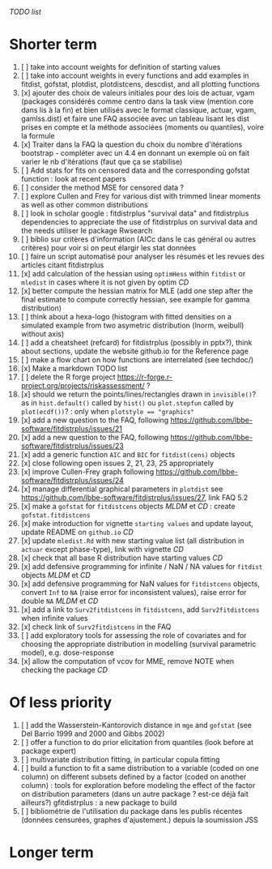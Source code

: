 *TODO list*

# Shorter term

1.  [ ] take into account weights for definition of starting values
2.  [ ] take into account weights in every functions and add examples in fitdist, gofstat, plotdist, plotdistcens, descdist, and all plotting functions
3.  [x] ajouter des choix de valeurs initiales pour des lois de actuar, vgam (packages considérés comme centro dans la task view (mention core dans lis à la fin) et bien utilisés avec le format classique, actuar, vgam, gamlss.dist) et faire une FAQ associée avec un tableau lisant les dist prises en compte et la méthode associées (moments ou quantiles), voire la formule
4.  [x] Traiter dans la FAQ la question du choix du nombre d'itérations bootstrap - compléter avec un 4.4 en donnant un exemple où on fait varier le nb d'itérations (faut que ça se stabilise)
5.  [ ] Add stats for fits on censored data and the corresponding gofstat function : look at recent papers
6.  [ ] consider the method MSE for censored data ?
7.  [ ] explore Cullen and Frey for various dist with trimmed linear moments as well as other common distributions
8.  [ ] look in scholar google : fitdistrplus "survival data" and fitdistrplus dependencies to appreciate the use of fitdistrplus on survival data and the needs utiliser le package Rwsearch
9.  [ ] biblio sur critères d'information (AICc dans le cas général ou autres critères) pour voir si on peut élargir les stat données
10. [ ] faire un script automatisé pour analyser les résumés et les revues des articles citant fitdistrplus
11. [x] add calculation of the hessian using `optimHess` within `fitdist` or `mledist` in cases where it is not given by optim *CD*
12. [x] better compute the hessian matrix for MLE (add one step after the final estimate to compute correctly hessian, see example for gamma distribution)
13. [ ] think about a hexa-logo (histogram with fitted densities on a simulated example from two asymetric distribution (lnorm, weibull) without axis)
14. [ ] add a cheatsheet (refcard) for fitdistrplus (possibly in pptx?), think about sections, update the website github.io for the Reference page
15. [ ] make a flow chart on how functions are interrelated (see techdoc/)
16. [x] Make a markdown TODO list
17. [ ] delete the R forge project <https://r-forge.r-project.org/projects/riskassessment/> ?
18. [x] should we return the points/lines/rectangles drawn in `invisible()`? as in `hist.default()` called by `hist()` ou `plot.stepfun` called by `plot(ecdf())`? : only when `plotstyle == "graphics"`
19. [x] add a new question to the FAQ, following <https://github.com/lbbe-software/fitdistrplus/issues/21>
20. [x] add a new question to the FAQ, following <https://github.com/lbbe-software/fitdistrplus/issues/23>
21. [x] add a generic function `AIC` and `BIC` for `fitdist(cens)` objects
22. [x] close following open issues 2, 21, 23, 25 appropriately
23. [x] improve Cullen-Frey graph following <https://github.com/lbbe-software/fitdistrplus/issues/24>
24. [x] manage differential graphical parameters in `plotdist` see <https://github.com/lbbe-software/fitdistrplus/issues/27>, link FAQ 5.2
25. [x] make a `gofstat` for `fitdistcens` objects *MLDM* et *CD* : create `gofstat.fitdistcens`
26. [x] make introduction for vignette `starting values` and update layout, update README on `github.io` *CD*
27. [x] update `mledist.Rd` with new starting value list (all distribution in `actuar` except phase-type), link with vignette *CD*
28. [x] check that all base R distribution have starting values *CD*
29. [x] add defensive programming for infinite / NaN / NA values for `fitdist` objects *MLDM* et *CD*
30. [x] add defensive programming for NaN values for `fitdistcens` objects, convert `Inf` to `NA` (raise error for inconsistent values), raise error for double `NA` *MLDM* et *CD* 
31. [x] add a link to `Surv2fitdistcens` in `fitdistcens`, add `Surv2fitdistcens` when infinite values
32. [x] check link of `Surv2fitdistcens` in the FAQ
33. [ ] add exploratory tools for assessing the role of covariates and for choosing the appropriate distribution in modelling (survival parametric model), e.g. dose-response
34. [x] allow the computation of vcov for MME, remove NOTE when checking the package *CD*

# Of less priority

1.  [ ] add the Wasserstein-Kantorovich distance in `mge` and `gofstat` (see Del Barrio 1999 and 2000 and Gibbs 2002)
2.  [ ] offer a function to do prior elicitation from quantiles (look before at package expert)
3.  [ ] multivariate distribution fitting, in particular copula fitting
4.  [ ] build a function to fit a same distribution to a variable (coded on one column) on different subsets defined by a factor (coded on another column) : tools for exploration before modeling the effect of the factor on distribution parameters (dans un autre package ? est-ce déjà fait ailleurs?) gfitdistrplus : a new package to build
5.  [ ] bibliométrie de l'utilisation du package dans les publis récentes (données censurées, graphes d'ajustement.) depuis la soumission JSS


# Longer term
